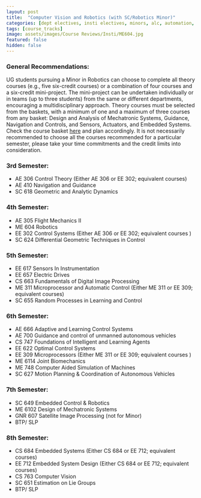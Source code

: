 ```yaml
---
layout: post
title:  "Computer Vision and Robotics (with SC/Robotics Minor)"
categories: [dept electives, insti electives, minors, alc, automation, autonomous systems, control systems, mechanics, robotics, SC]
tags: [course_tracks]
image: assets/images/Course Reviews/Insti/ME604.jpg
featured: false
hidden: false
---
```


### General Recommendations: 
UG students pursuing a Minor in Robotics can choose to complete all theory courses (e.g., five six-credit courses) or a combination of four courses and a six-credit mini-project. The mini-project can be undertaken individually or in teams (up to three students) from the same or different departments, encouraging a multidisciplinary approach. Theory courses must be selected from the baskets, with a minimum of one and a maximum of three courses from any basket: Design and Analysis of Mechatronic Systems, Guidance, Navigation and Controls, and Sensors, Actuators, and Embedded Systems. Check the course basket [here](https://www.me.iitb.ac.in/sites/default/files/Minor_in_Robotics.pdf) and plan accordingly.
It is not necessarily recommended to choose all the courses recommended for a particular semester, please take your time commitments and the credit limits into consideration.

### 3rd Semester: 
- AE 306 Control Theory (Either AE 306 or EE 302; equivalent courses)
- AE 410 Navigation and Guidance
- SC 618 Geometric and Analytic Dynamics

### 4th Semester: 
- AE 305 Flight Mechanics II
- ME 604 Robotics
- EE 302 Control Systems (Either AE 306 or EE 302; equivalent courses )
- SC 624 Differential Geometric Techniques in Control

### 5th Semester: 
- EE 617 Sensors In Instrumentation
- EE 657 Electric Drives
- CS 663 Fundamentals of Digital Image Processing
- ME 311 Microprocessor and Automatic Control (Either ME 311 or EE 309; equivalent courses)
- SC 655 Random Processes in Learning and Control

### 6th Semester:
- AE 666 Adaptive and Learning Control Systems
- AE 700 Guidance and control of unmanned autonomous vehicles
- CS 747 Foundations of Intelligent and Learning Agents
- EE 622 Optimal Control Systems
- EE 309 Microprocessors (Either ME 311 or EE 309; equivalent courses )
- ME 6114 Joint Biomechanics
- ME 748 Computer Aided Simulation of Machines
- SC 627 Motion Planning & Coordination of Autonomous Vehicles

### 7th Semester:
- SC 649 Embedded Control & Robotics
- ME 6102 Design of Mechatronic Systems
- GNR 607 Satellite Image Processing (not for Minor)
- BTP/ SLP

### 8th Semester:
- CS 684 Embedded Systems (Either CS 684 or EE 712; equivalent courses)
- EE 712 Embedded System Design (Either CS 684 or EE 712; equivalent courses)
- CS 763 Computer Vision
- SC 651 Estimation on Lie Groups
- BTP/ SLP